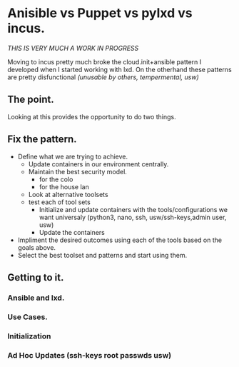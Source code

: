 # Anisible vs Puppet vs pylxd vs incus.
*THIS IS VERY MUCH A WORK IN PROGRESS*

Moving to incus pretty much broke the cloud.init+ansible pattern I developed when I started working with lxd. On the otherhand these patterns are pretty disfunctional *(unusable by others, tempermental, usw)*

## The point.
Looking at this provides the opportunity to do two things.

## Fix the pattern.

- Define what we are trying to achieve.
    - Update containers in our environment centrally.
    - Maintain the best security model.
        - for the colo
        - for the house lan
    - Look at alternative toolsets
    - test each of tool sets
        - Initialize and update containers with the tools/configurations we want universaly (python3, nano, ssh, usw/ssh-keys,admin user, usw)
        - Update the containers
- Impliment the desired outcomes using each of the tools based on the goals above.
- Select the best toolset and patterns and start using them. 
## Getting to it.
### Ansible and lxd.
### Use Cases.
### Initialization
### Ad Hoc Updates (ssh-keys root passwds usw)
